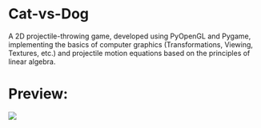 # Cat-vs-Dog
A 2D projectile-throwing game, developed using PyOpenGL and Pygame, implementing the basics of computer graphics (Transformations, Viewing, Textures, etc.) and projectile motion equations based on the principles of linear algebra.


# Preview: 
![](https://github.com/Relin404/Cat-vs-Dog/blob/main/Preview.gif)
